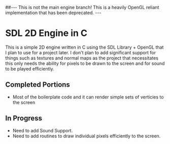 ##--- This is not the main engine branch! This is a heavily OpenGL reliant implementation that has been deprecated. ---

# SDL 2D Engine in C
This is a simple 2D engine written in C using the SDL Library + OpenGL that I plan to use for a project
later. I don't plan to add significant support for things such as textures
and normal maps as the project that necessitates this only needs the ability for pixels
to be drawn to the screen and for sound to be played efficiently.

## Completed Portions
- Most of the boilerplate code and it can render simple sets of verticies to the screen

## In Progress
- Need to add Sound Support.
- Need to add routines to draw individual pixels efficiently to the screen.